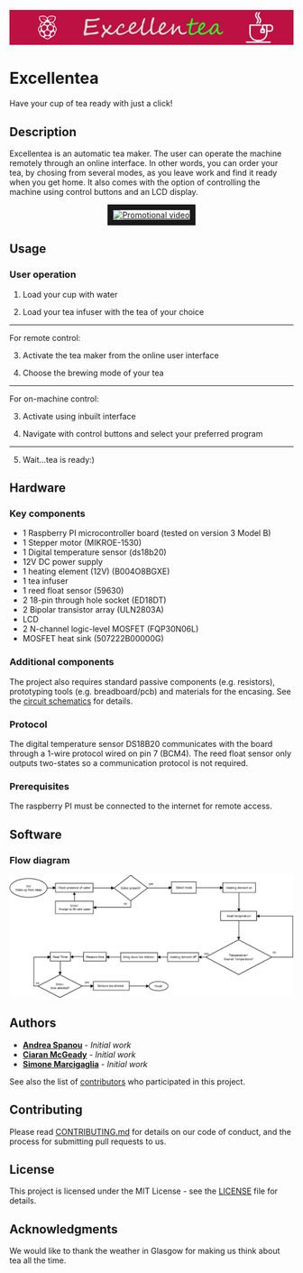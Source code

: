 ![Excellentea](https://github.com/GlasgowTeam3RTEP/ExcellenTea/blob/master/images/Banner.png "Excellentea")
# Excellentea
Have your cup of tea ready with just a click!

## Description

Excellentea is an automatic tea maker. The user can operate the machine remotely through an online interface. 
In other words, you can order your tea, by chosing from several modes, as you leave work and find it ready when you get home. 
It also comes with the option of  controlling the machine using control buttons and an LCD display.
<p align="center">
<a href="https://www.youtube.com/watch?v=Gr951TFXX7w
" target="_blank"><img src="http://img.youtube.com/vi/Gr951TFXX7w/0.jpg" 
alt="Promotional video" width="360" height="270" border="10" /></a>
</p>

## Usage

### User operation
[//]: # (instruct other people on how to use your project after they’ve installed it)

1. Load your cup with water

2. Load your tea infuser with the tea of your choice
---

For remote control: 

3. Activate the tea maker from the online user interface

4. Choose the brewing mode of your tea
---

For on-machine control: 

3. Activate using inbuilt interface

4. Navigate with control buttons and select your preferred program
---

5. Wait...tea is ready:)


## Hardware

### Key components

- 1 Raspberry PI microcontroller board (tested on version 3 Model B)
- 1 Stepper motor (MIKROE-1530)
- 1 Digital temperature sensor (ds18b20)
- 12V DC power supply 
- 1 heating element (12V) (B004O8BGXE)
- 1 tea infuser 
- 1 reed float sensor (59630)
- 2 18-pin through hole socket (ED18DT)
- 2 Bipolar transistor array (ULN2803A)
- LCD
- 2 N-channel logic-level MOSFET (FQP30N06L)
- MOSFET heat sink (507222B00000G)

### Additional components
The project also requires standard passive components (e.g. resistors), prototyping tools (e.g. breadboard/pcb) and materials for the encasing. See the [circuit schematics](Main.sch) for details. 

### Protocol

The digital temperature sensor DS18B20 communicates with the board through a 1-wire protocol wired on pin 7 (BCM4). The reed float sensor only outputs two-states so a communication protocol is not required. 

### Prerequisites

The raspberry PI must be connected to the internet for remote access.

## Software

### Flow diagram

![Flow Diagram](https://github.com/GlasgowTeam3RTEP/ExcellenTea/blob/master/images/Program_flow.png "Flow diagram of the tea maker")

## Authors

* [**Andrea Spanou**](https://github.com/andreaspanou) - *Initial work* 
* [**Ciaran McGeady**](https://github.com/CiaranAnthony) - *Initial work*
* [**Simone Marcigaglia**](https://github.com/SimoneMarcigaglia) - *Initial work*

See also the list of [contributors](https://github.com/GlasgowTeam3RTEP/ExcellenTea/contributors) who participated in this project.

## Contributing

Please read [CONTRIBUTING.md](CONTRIBUTING.md) for details on our code of conduct, and the process for submitting pull requests to us.

## License

This project is licensed under the MIT License - see the [LICENSE](LICENSE) file for details.

## Acknowledgments

We would like to thank the weather in Glasgow for making us think about tea all the time.
